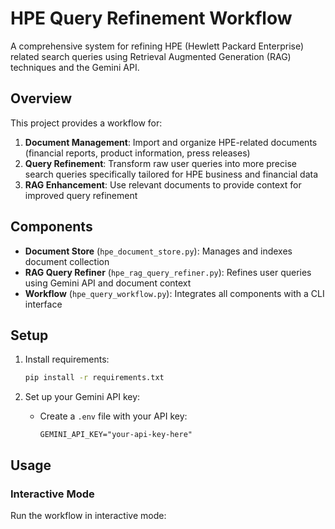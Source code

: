 # HPE Query Refinement Workflow

A comprehensive system for refining HPE (Hewlett Packard Enterprise) related search queries using Retrieval Augmented Generation (RAG) techniques and the Gemini API.

## Overview

This project provides a workflow for:

1. **Document Management**: Import and organize HPE-related documents (financial reports, product information, press releases)
2. **Query Refinement**: Transform raw user queries into more precise search queries specifically tailored for HPE business and financial data
3. **RAG Enhancement**: Use relevant documents to provide context for improved query refinement

## Components

- **Document Store** (`hpe_document_store.py`): Manages and indexes document collection
- **RAG Query Refiner** (`hpe_rag_query_refiner.py`): Refines user queries using Gemini API and document context
- **Workflow** (`hpe_query_workflow.py`): Integrates all components with a CLI interface

## Setup

1. Install requirements:
   ```bash
   pip install -r requirements.txt
   ```

2. Set up your Gemini API key:
   - Create a `.env` file with your API key:
     ```
     GEMINI_API_KEY="your-api-key-here"
     ```

## Usage

### Interactive Mode

Run the workflow in interactive mode:

